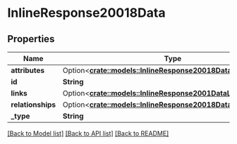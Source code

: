 # InlineResponse20018Data

## Properties

Name | Type | Description | Notes
------------ | ------------- | ------------- | -------------
**attributes** | Option<[**crate::models::InlineResponse20018DataAttributes**](inline_response_200_18_data_attributes.md)> |  | [optional]
**id** | **String** |  | 
**links** | Option<[**crate::models::InlineResponse2001DataLinks**](inline_response_200_1_data_links.md)> |  | [optional]
**relationships** | Option<[**crate::models::InlineResponse20018DataRelationships**](inline_response_200_18_data_relationships.md)> |  | [optional]
**_type** | **String** |  | 

[[Back to Model list]](../README.md#documentation-for-models) [[Back to API list]](../README.md#documentation-for-api-endpoints) [[Back to README]](../README.md)


